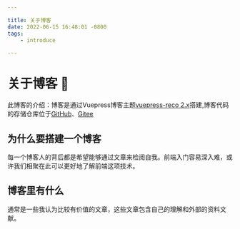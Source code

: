 ```yaml
---

title: 关于博客
date: 2022-06-15 16:48:01 -0800
tags: 
    - introduce

---
```


# 关于博客 :book:

此博客的介绍：博客是通过Vuepress博客主题[vuepress-reco 2.x](http://v2.vuepress-reco.recoluan.com/)搭建,博客代码的存储仓库位于[GitHub](https://github.com/Willianxian/willianxian.github.io)、[Gitee](https://gitee.com/Joey_Ma/joey_ma)

## 为什么要搭建一个博客

每一个博客人的背后都是希望能够通过文章来检阅自我。前端入门容易深入难，或许我们相聚在此可以更好地了解前端这项技术。

## 博客里有什么

通常是一些我认为比较有价值的文章，这些文章包含自己的理解和外部的资料文献。
